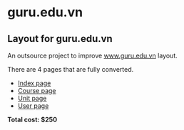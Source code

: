 guru.edu.vn
===========


Layout for guru.edu.vn
----------------------

An outsource project to improve www.guru.edu.vn layout.

There are 4 pages that are fully converted.

- [Index page](http://azerozvn.github.io/guru.edu.vn/)
- [Course page](http://azerozvn.github.io/guru.edu.vn/course.html)
- [Unit page](http://azerozvn.github.io/guru.edu.vn/unit.html)
- [User page](http://azerozvn.github.io/guru.edu.vn/user.html)

**Total cost: $250**